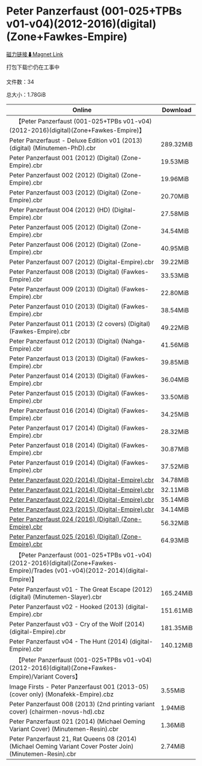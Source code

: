 # Peter Panzerfaust (001-025+TPBs v01-v04)(2012-2016)(digital)(Zone+Fawkes-Empire)

[磁力链接⬇Magnet Link](magnet:?xt=urn:btih:7d897ef0b913772800f04241618a266e625b782e&dn=Peter%20Panzerfaust%20%28001-025%2BTPBs%20v01-v04%29%282012-2016%29%28digital%29%28Zone%2BFawkes-Empire%29)

打包下载📦仍在工事中

文件数：34

总大小：1.78GiB

Online | Download
--- | ---
&emsp;【Peter Panzerfaust (001-025+TPBs v01-v04)(2012-2016)(digital)(Zone+Fawkes-Empire)】 | 
Peter Panzerfaust - Deluxe Edition v01 (2013) (digital) (Minutemen-PhD).cbr | 289.32MiB
Peter Panzerfaust 001 (2012) (Digital) (Zone-Empire).cbr | 19.53MiB
Peter Panzerfaust 002 (2012) (Digital) (Zone-Empire).cbr | 19.96MiB
Peter Panzerfaust 003 (2012) (Digital) (Zone-Empire).cbr | 20.70MiB
Peter Panzerfaust 004 (2012) (HD) (Digital-Empire).cbr | 27.58MiB
Peter Panzerfaust 005 (2012) (Digital) (Zone-Empire).cbr | 34.54MiB
Peter Panzerfaust 006 (2012) (Digital) (Zone-Empire).cbr | 40.95MiB
Peter Panzerfaust 007 (2012) (Digital-Empire).cbr | 39.22MiB
Peter Panzerfaust 008 (2013) (Digital) (Fawkes-Empire).cbr | 33.53MiB
Peter Panzerfaust 009 (2013) (Digital) (Fawkes-Empire).cbr | 22.80MiB
Peter Panzerfaust 010 (2013) (Digital) (Fawkes-Empire).cbr | 38.54MiB
Peter Panzerfaust 011 (2013) (2 covers) (Digital) (Fawkes-Empire).cbr | 49.22MiB
Peter Panzerfaust 012 (2013) (Digital) (Nahga-Empire).cbr | 41.56MiB
Peter Panzerfaust 013 (2013) (Digital) (Fawkes-Empire).cbr | 39.85MiB
Peter Panzerfaust 014 (2013) (Digital) (Fawkes-Empire).cbr | 36.04MiB
Peter Panzerfaust 015 (2013) (Digital) (Fawkes-Empire).cbr | 33.50MiB
Peter Panzerfaust 016 (2014) (Digital) (Fawkes-Empire).cbr | 34.25MiB
Peter Panzerfaust 017 (2014) (Digital) (Fawkes-Empire).cbr | 28.32MiB
Peter Panzerfaust 018 (2014) (Digital) (Fawkes-Empire).cbr | 30.87MiB
Peter Panzerfaust 019 (2014) (Digital) (Fawkes-Empire).cbr | 37.52MiB
[Peter Panzerfaust 020 (2014) (Digital-Empire).cbr](https://github.com/alicewish/markdown/blob/master/comic/Peter-Panzerfaust-020-2014-Digital-Empire-cbr.md) | 34.78MiB
[Peter Panzerfaust 021 (2014) (Digital-Empire).cbr](https://github.com/alicewish/markdown/blob/master/comic/Peter-Panzerfaust-021-2014-Digital-Empire-cbr.md) | 32.11MiB
[Peter Panzerfaust 022 (2014) (Digital-Empire).cbr](https://github.com/alicewish/markdown/blob/master/comic/Peter-Panzerfaust-022-2014-Digital-Empire-cbr.md) | 35.14MiB
[Peter Panzerfaust 023 (2015) (Digital-Empire).cbr](https://github.com/alicewish/markdown/blob/master/comic/Peter-Panzerfaust-023-2015-Digital-Empire-cbr.md) | 34.14MiB
[Peter Panzerfaust 024 (2016) (Digital) (Zone-Empire).cbr](https://github.com/alicewish/markdown/blob/master/comic/Peter-Panzerfaust-024-2016-Digital-Zone-Empire-cbr.md) | 56.32MiB
[Peter Panzerfaust 025 (2016) (Digital) (Zone-Empire).cbr](https://github.com/alicewish/markdown/blob/master/comic/Peter-Panzerfaust-025-2016-Digital-Zone-Empire-cbr.md) | 64.93MiB
&emsp;【Peter Panzerfaust (001-025+TPBs v01-v04)(2012-2016)(digital)(Zone+Fawkes-Empire)/Trades (v01-v04)(2012-2014)(digital-Empire)】 | 
Peter Panzerfaust v01 - The Great Escape (2012) (digital) (Minutemen-Slayer).cbr | 165.24MiB
Peter Panzerfaust v02 - Hooked (2013) (digital-Empire).cbr | 151.61MiB
Peter Panzerfaust v03 - Cry of the Wolf (2014) (digital-Empire).cbr | 181.35MiB
Peter Panzerfaust v04 - The Hunt (2014) (digital-Empire).cbr | 140.12MiB
&emsp;【Peter Panzerfaust (001-025+TPBs v01-v04)(2012-2016)(digital)(Zone+Fawkes-Empire)/Variant Covers】 | 
Image Firsts - Peter Panzerfaust 001 (2013-05) (cover only) (Monafekk-Empire).cbz | 3.55MiB
Peter Panzerfaust 008 (2013) (2nd printing variant cover) (chairmen-novus-hd).cbz | 1.94MiB
Peter Panzerfaust 021 (2014) (Michael Oeming Variant Cover) (Minutemen-Resin).cbr | 1.36MiB
Peter Panzerfaust 21, Rat Queens 08 (2014) (Michael Oeming Variant Cover Poster Join) (Minutemen-Resin).cbr | 2.74MiB